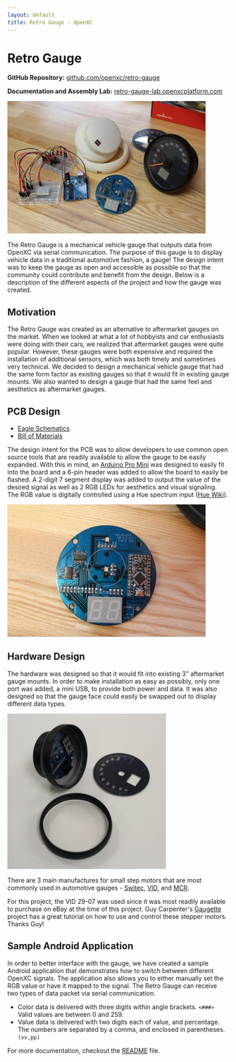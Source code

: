 ```yaml
---
layout: default
title: Retro Gauge - OpenXC
---
```


<div class="page-header">
    <h1>Retro Gauge</h1>
</div>

**GitHub Repository:** [github.com/openxc/retro-gauge][github]

**Documentation and Assembly Lab:** [retro-gauge-lab.openxcplatform.com](http://retro-gauge-lab.openxcplatform.com/)

![Retro Gauge](/projects/images/retro-gauge/overview.jpg)

The Retro Gauge is a mechanical vehicle gauge that outputs data from OpenXC via
serial communication. The purpose of this gauge is to display vehicle data in a
traditional automotive fashion, a gauge! The design intent was to keep the gauge
as open and accessible as possible so that the community could contribute and
benefit from the design. Below is a description of the different aspects of the
project and how the gauge was created.


<div class="page-header">
    <h2>Motivation</h2>
</div>

The Retro Gauge was created as an alternative to aftermarket gauges on the
market. When we looked at what a lot of hobbyists and car enthusiasts were doing
with their cars, we realized that aftermarket gauges were quite popular.
However, these gauges were both expensive and required the installation of
additional sensors, which was both timely and sometimes very technical. We
decided to design a mechanical vehicle gauge that had the same form factor as
existing gauges so that it would fit in existing gauge mounts. We also wanted to
design a gauge that had the same feel and aesthetics as aftermarket gauges.

<div class="page-header">
    <h2>PCB Design</h2>
</div>


* [Eagle Schematics](https://github.com/openxc/retro-gauge/tree/master/schematics)
* [Bill of Materials](https://github.com/openxc/retro-gauge/blob/master/schematics/BOM.csv)

The design intent for the PCB was to allow developers to use common open source
tools that are readily available to allow the gauge to be easily expanded. With
this in mind, an <a href="http://arduino.cc/en/Main/ArduinoBoardProMini">Arduino
Pro Mini</a> was designed to easily fit into the board and a 6-pin header was
added to allow the board to easily be flashed. A 2-digit 7 segment display was
added to output the value of the desired signal as well as 2 RGB LEDs for
aesthetics and visual signaling. The RGB value is digitally controlled using a
Hue spectrum input (<a href="http://en.wikipedia.org/wiki/Hue">Hue Wiki</a>).

![Retro Gauge PCB](/projects/images/retro-gauge/pcb.jpg)

<div class="page-header">
    <h2>Hardware Design</h2>
</div>

The hardware was designed so that it would fit into existing 3" aftermarket
gauge mounts. In order to make installation as easy as possibly, only one port
was added, a mini USB, to provide both power and data. It was also designed so
that the gauge face could easily be swapped out to display different data types.

![Hardware design](/projects/images/retro-gauge/hardware.jpg)

There are 3 main manufactures for small step motors that are most commonly used
in automotive gauges -
[Switec](http://jukenswisstech.com/index.php/products/x10/),
[VID](http://www.vid.wellgain.com/product.aspx), and
[MCR](http://mcrmotorusa.com/Stepper%20Motors.html).

For this project, the VID 29-07 was used since it was most readily available to
purchase on eBay at the time of this project. Guy Carpenter's
[Gaugette](http://guy.carpenter.id.au/gaugette/about/) project has a great
tutorial on how to use and control these stepper motors. Thanks Guy!

<div class="page-header">
    <h2>Sample Android Application</h2>
</div>

In order to better interface with the gauge, we have created a sample Android
application that demonstrates how to switch between different OpenXC signals.
The application also allows you to either manually set the RGB value or have it
mapped to the signal. The Retro Gauge can receive two types of data packet via
serial communication.

* Color data is delivered with three digits within angle brackets.  `<###>`
  Valid values are between 0 and 259.
* Value data is delivered with two digits each of value, and percentage.  The
  numbers are separated by a comma, and enclosed in parentheses.  `(vv,pp)`

For more documentation, checkout the [README][] file.

[README]: https://github.com/openxc/retro-gauge/blob/master/README.mkd
[github]: https://github.com/openxc/retro-gauge
